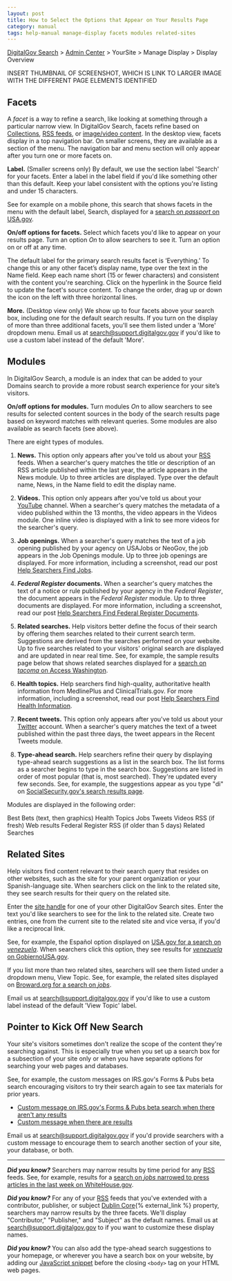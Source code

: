 ```yaml
---
layout: post
title: How to Select the Options that Appear on Your Results Page
category: manual
tags: help-manual manage-display facets modules related-sites
---
```


[DigitalGov Search](/index.html) > [Admin Center](https://search.usa.gov/sites/) > YourSite > Manage Display > Display Overview

INSERT THUMBNAIL OF SCREENSHOT, WHICH IS LINK TO LARGER IMAGE WITH THE DIFFERENT PAGE ELEMENTS IDENTIFIED

## Facets

A *facet* is a way to refine a search, like looking at something through a particular narrow view. In DigitalGov Search, facets refine based on [Collections](/manual/collections.html), [RSS feeds](/manual/rss.html), or [image/video content](/manual/content-overview.html). In the desktop view, facets display in a top navigation bar. On smaller screens, they are available as a section of the menu. The navigation bar and menu section will only appear after you turn one or more facets on.

**Label.** (Smaller screens only) By default, we use the section label 'Search' for your facets. Enter a label in the label field if you'd like something other than this default. Keep your label consistent with the options you're listing and under 15 characters.

See for example on a mobile phone, this search that shows facets in the menu with the default label, Search, displayed for a [search on *passport* on USA.gov](http://search.usa.gov/search?affiliate=usagov&query=passport).

**On/off options for facets.** Select which facets you'd like to appear on your results page. Turn an option *On* to allow searchers to see it. Turn an option on or off at any time.

The default label for the primary search results facet is ‘Everything.’ To change this or any other facet’s display name, type over the text in the Name field. Keep each name short (15 or fewer characters) and consistent with the content you're searching. Click on the hyperlink in the Source field to update the facet's source content. To change the order, drag up or down the icon on the left with three horizontal lines.

**More.** (Desktop view only) We show up to four facets above your search box, including one for the default search results. If you turn on the display of more than three additional facets, you'll see them listed under a 'More' dropdown menu.  Email us at search@support.digitalgov.gov if you'd like to use a custom label instead of the default 'More'.


## Modules

In DigitalGov Search, a module is an index that can be added to your Domains search to provide a more robust search experience for your site’s visitors.

**On/off options for modules.** Turn modules *On* to allow searchers to see results for selected content sources in the body of the search results page based on keyword matches with relevant queries. Some modules are also available as search facets (see above).

There are eight types of modules.

1. **News.** This option only appears after you've told us about your [RSS](/manual/rss.html) feeds. When a searcher's query matches the title or description of an RSS article published within the last year, the article appears in the News module. Up to three articles are displayed. Type over the default name, News, in the Name field to edit the display name.

1. **Videos.** This option only appears after you've told us about your [YouTube](/manual/youtube.html) channel. When a searcher's query matches the metadata of a video published within the 13 months, the video appears in the Videos module. One inline video is displayed with a link to see more videos for the searcher's query.

1. **Job openings.** When a searcher's query matches the text of a job opening published by your agency on USAJobs or NeoGov, the job appears in the Job Openings module. Up to three job openings are displayed. For more information, including a screenshot, read our post [Help Searchers Find Jobs](/manual/govbox-jobs.html).

1. ***Federal Register* documents.** When a searcher's query matches the text of a notice or rule published by your agency in the *Federal Register*, the document appears in the *Federal Register* module. Up to three documents are displayed. For more information, including a screenshot, read our post [Help Searchers Find Federal Register Documents](/manual/govbox-federal-register.html).

1. **Related searches.** Help visitors better define the focus of their search by offering them searches related to their current search term. Suggestions are derived from the searches performed on your website. Up to five searches related to your visitors' original search are displayed and are updated in near real time. See, for example, the sample results page below that shows related searches displayed for a [search on *tacoma* on Access Washington](http://search.usa.gov/search?affiliate=accesswashington&query=tacoma).

1. **Health topics.** Help searchers find high-quality, authoritative health information from MedlinePlus and ClinicalTrials.gov. For more information, including a screenshot, read our post [Help Searchers Find Health Information](/manual/govbox-health.html).

1. **Recent tweets.** This option only appears after you've told us about your [Twitter](/manual/twitter.html) account. When a searcher's query matches the text of a tweet published within the past three days, the tweet appears in the Recent Tweets module.

1. **Type-ahead search.** Help searchers refine their query by displaying type-ahead search suggestions as a list in the search box. The list forms as a searcher begins to type in the search box. Suggestions are listed in order of most popular (that is, most searched). They're updated every few seconds. See, for example, the suggestions appear as you type "di" on [SocialSecurity.gov's search results page](http://search.socialsecurity.gov/search?affiliate=ssa&query=names).

Modules are displayed in the following order:

Best Bets (text, then graphics)
Health Topics
Jobs
Tweets
Videos
RSS (if fresh)
Web results
Federal Register
RSS (if older than 5 days)
Related Searches

## Related Sites

Help visitors find content relevant to their search query that resides on other websites, such as the site for your parent organization or your Spanish-language site. When searchers click on the link to the related site, they see search results for their query on the related site.

Enter the [site handle](/manual/settings.html) for one of your other DigitalGov Search sites. Enter the text you'd like searchers to see for the link to the related site. Create two entries, one from the current site to the related site and vice versa, if you'd like a reciprocal link.

See, for example, the Español option displayed on [USA.gov for a search on *venezuela*](http://search.usa.gov/search?query=venezuela&affiliate=usagov). When searchers click this option, they see results for [*venezuela* on GobiernoUSA.gov](http://search.usa.gov/search?query=venezuela&affiliate=gobiernousa).

If you list more than two related sites, searchers will see them listed under a dropdown menu, View Topic. See, for example, the related sites displayed on [Broward.org for a search on *jobs*](http://search.broward.org/search?affiliate=co.broward.fl.us&query=jobs).

Email us at <search@support.digitalgov.gov> if you'd like to use a custom label instead of the default 'View Topic' label.

## Pointer to Kick Off New Search

Your site's visitors sometimes don't realize the scope of the content they're searching against. This is especially true when you set up a search box for a subsection of your site only or when you have separate options for searching your web pages and databases.

See, for example, the custom messages on IRS.gov's Forms & Pubs beta search encouraging visitors to try their search again to see tax materials for prior years.

* [Custom message on IRS.gov's Forms & Pubs beta search when there aren't any results](http://find.irs.gov/search?affiliate=irs-fp&query=no-results-message)
* [Custom message when there are results](http://find.irs.gov/search?affiliate=irs-fp&query=2014+form+1040)

Email us at <search@support.digitalgov.gov> if you'd provide searchers with a custom message to encourage them to search another section of your site, your database, or both.

---

***Did you know?***  Searchers may narrow results by time period for any [RSS](/manual/rss.html) feeds. See, for example, results for a [search on *jobs* narrowed to press articles in the last week on WhiteHouse.gov](http://search.whitehouse.gov/search/news?affiliate=wh&channel=6&m=false&query=jobs&tbs=w).

***Did you know?***  For any of your [RSS](/manual/rss.html) feeds that you've extended with a contributor, publisher, or subject [Dublin Core](http://dublincore.org/documents/dcmi-terms/){% external_link %} property, searchers may narrow results by the three facets. We'll display "Contributor," "Publisher," and "Subject" as the default names. Email us at <search@support.digitalgov.gov> to if you want to customize these display names.

***Did you know?*** You can also add the type-ahead search suggestions to your homepage, or wherever you have a search box on your website, by adding our [JavaScript snippet](/manual/code.html) before the closing `<body>` tag on your HTML web pages.